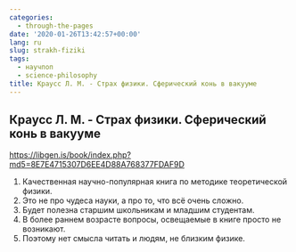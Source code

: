 ```yaml
---
categories:
  - through-the-pages
date: '2020-01-26T13:42:57+00:00'
lang: ru
slug: strakh-fiziki
tags:
  - научпоп
  - science-philosophy
title: Краусс Л. М. - Страх физики. Сферический конь в вакууме
---
```



## Краусс Л. М. - Страх физики. Сферический конь в вакууме

<https://libgen.is/book/index.php?md5=8E7E4715307D6EE4D88A768377FDAF9D>

<!--more-->

1. Качественная научно-популярная книга по методике теоретической физики.
2. Это не про чудеса науки, а про то, что всё очень сложно.
3. Будет полезна старшим школьникам и младшим студентам. 
4. В более раннем возрасте вопросы, освещаемые в книге просто не возникают.
5. Поэтому нет смысла читать и людям, не близким физике.
